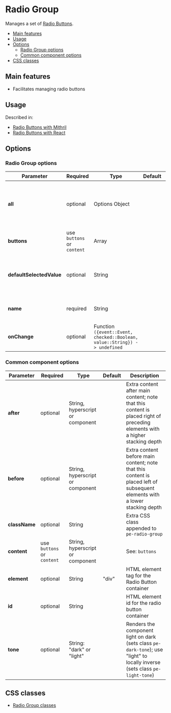 # Radio Group

Manages a set of [Radio Buttons](radio-button.md).

<!-- MarkdownTOC autolink="true" autoanchor="true" bracket="round" levels="1,2,3" -->

- [Main features](#main-features)
- [Usage](#usage)
- [Options](#options)
  - [Radio Group options](#radio-group-options)
  - [Common component options](#common-component-options)
- [CSS classes](#css-classes)

<!-- /MarkdownTOC -->


<a id="main-features"></a>
## Main features

* Facilitates managing radio buttons



<a id="usage"></a>
## Usage

Described in:

* [Radio Buttons with Mithril](mithril/radio-button.md)
* [Radio Buttons with React](react/radio-button.md)



<a id="options"></a>
## Options


<a id="radio-group-options"></a>
### Radio Group options

| **Parameter** |  **Required** | **Type** | **Default** | **Description** |
| ------------- | -------------- | -------- | ----------- | --------------- |
| **all**       | optional       | Options Object | | [Radio Button options](radio-button.md#options) that will be applied to all Radio Buttons |
| **buttons**   | use `buttons` or `content` | Array | | List of [Radio Button options](radio-button.md#options) |
| **defaultSelectedValue** | optional | String | | The value of the default selected Radio Button |
| **name**      | required | String | | Name for all radio button elements |
| **onChange**  | optional | Function `({event::Event, checked::Boolean, value::String}) -> undefined` | | See: [Handling state](../handling-state.md) |


<a id="common-component-options"></a>
### Common component options

| **Parameter** |  **Required** | **Type** | **Default** | **Description** |
| ------------- | -------------- | -------- | ----------- | --------------- |
| **after**     | optional       | String, hyperscript or component |      | Extra content after main content; note that this content is placed right of preceding elements with a higher stacking depth |
| **before**    | optional       | String, hyperscript or component |      | Extra content before main content; note that this content is placed left of subsequent elements with a lower stacking depth |
| **className** | optional       | String   |             | Extra CSS class appended to `pe-radio-group` |
| **content** | use `buttons` or `content` | String, hyperscript or component | | See: `buttons` |
| **element**   | optional       | String   | "div"       | HTML element tag for the Radio Button container |
| **id**        | optional       | String   |             | HTML element id for the radio button container |
| **tone**      | optional       | String: "dark" or "light" |  | Renders the component light on dark (sets class `pe-dark-tone`); use "light" to locally inverse (sets class `pe-light-tone`) |



<a id="css-classes"></a>
## CSS classes

* [Radio Group classes](../../packages/polythene-css-classes/radio-group.js)


